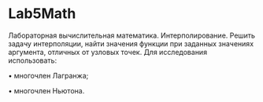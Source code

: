 # Lab5Math
Лабораторная вычислительная математика. Интерполирование. 
Решить задачу интерполяции, найти значения функции при заданных значениях аргумента, отличных от узловых точек. 
Для исследования использовать: 

• многочлен Лагранжа; 

• многочлен Ньютона.
